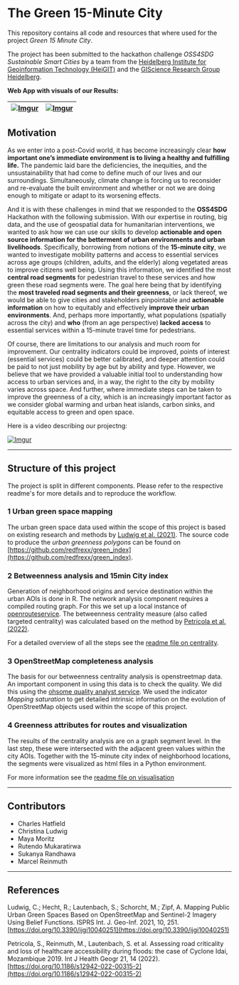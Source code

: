 # The Green 15-Minute City

This repository contains all code and resources that where used for the project *Green 15 Minute City*. 


The project has been submitted to the hackathon challenge *OSS4SDG Sustainable Smart Cities* by a team from the [Heidelberg Institute for Geoinformation Technology (HeiGIT)](https://heigit.org/) and the [GIScience Research Group Heidelberg](https://www.geog.uni-heidelberg.de/gis/index_en.html).


**Web App with visuals of our Results:**

|[![Imgur](https://i.imgur.com/wJIag3c.png)](https://giscience.github.io/green-15min-city/data/vis/15mincity_mannheim.html "G15mC Web App Mannheim 15 Min idx")|[![Imgur](https://i.imgur.com/w6SdP35.png)](https://giscience.github.io/green-15min-city/data/vis/all_routes_mannheim_short_centrality>=20.html "G15mC Web App Mannheim Greeness")|
|--|--|

## Motivation

As we enter into a post-Covid world, it has become increasingly clear **how important one’s immediate environment is to living a healthy and fulfilling life.** The pandemic laid bare the deficiencies, the inequities, and the unsustainability that had come to define much of our lives and our surroundings. Simultaneously, climate change is forcing us to reconsider and re-evaluate the built environment and whether or not we are doing enough to mitigate or adapt to its worsening effects.


And it is with these challenges in mind that we responded to the **OSS4SDG** Hackathon with the following submission. With our expertise in routing, big data, and the use of geospatial data for humanitarian interventions, we wanted to ask how we can use our skills to develop **actionable and open source information for the betterment of urban environments and urban livelihoods**. Specifically, borrowing from notions of the **15-minute city**, we wanted to investigate mobility patterns and access to essential services across age groups (children, adults, and the elderly) along vegetated areas to improve citizens well being. Using this information, we identified the most **central road segments** for pedestrian travel to these services and how green these road segments were. The goal here being that by identifying the **most traveled road segments and their greenness**, or lack thereof, we would be able to give cities and stakeholders pinpointable and **actionable information** on how to equitably and effectively **improve their urban environments**. And, perhaps more importantly, what populations (spatially across the city) and **who** (from an age perspective) **lacked access** to essential services within a 15-minute travel time for pedestrians.

Of course, there are limitations to our analysis and much room for improvement. Our centrality indicators could be improved, points of interest (essential services) could be better calibrated, and deeper attention could be paid to not just mobility by age but by ability and type. However, we believe that we have provided a valuable initial tool to understanding how access to urban services and, in a way, the right to the city by mobility varies across space. And further, where immediate steps can be taken to improve the greenness of a city, which is an increasingly important factor as we consider global warming and urban heat islands, carbon sinks, and equitable access to green and open space.


Here is a video describing our projectng:

[![Imgur](https://imgur.com/YDO8ZoX.png)](https://www.canva.com/design/DAFQO_br7c8/ytWZWXGwiha6msLLKPLZcg/watch?utm_content=DAFQO_br7c8&utm_campaign=designshare&utm_medium=link&utm_source=publishsharelink "G15mC OSS4SDG hackathon OSS4SDG")

---

## Structure of this project

The project is split in different components. Please refer to the respective readme's for more details and to reproduce the workflow.

### 1 Urban green space mapping

The urban green space data used within the scope of this project is based on existing research and methods by [Ludwig et al. (2021)](https://www.mdpi.com/2220-9964/10/4/251). The source code to produce the *urban greenness polygons* can be found on [https://github.com/redfrexx/green_index](https://github.com/redfrexx/green_index).

### 2 Betweenness analysis and 15min City index

Generation of neighborhood origins and service destination within the urban AOIs is done in R. The network analysis component requires a compiled routing graph. For this we set up a local instance of [openrouteservice](https://openrouteservice.org/). The betweenness centrality measure (also called targeted centrality) was calculated based on the method by [Petricola et al. (2022)](https://doi.org/10.3390/ijgi10040251). 

For a detailed overview of all the steps see the [readme file on centrality](readme_centrality.md).

### 3 OpenStreetMap completeness analysis

The basis for our betweenness centrality analysis is openstreetmap data. An important component in using this data is to check the quality. We did this using the [ohsome quality analyst service](https://oqt.ohsome.org/). We used the indicator *Mapping saturation* to get detailed intrinsic information on the evolution of OpenStreetMap objects used within the scope of this project.

### 4 Greenness attributes for routes and visualization

The results of the centrality analysis are on a graph segment level. In the last step, these were intersected with the adjacent green values within the city AOIs. Together with the 15-minute city index of neighborhood locations, the segments were visualized as html files in a Python environment. 

For more information see the [readme file on visualisation](readme_routegreeness.md)

---

## Contributors

- Charles Hatfield
- Christina Ludwig
- Maya Moritz
- Rutendo Mukaratirwa
- Sukanya Randhawa
- Marcel Reinmuth

--- 

## References 

Ludwig, C.; Hecht, R.; Lautenbach, S.; Schorcht, M.; Zipf, A. Mapping Public Urban Green Spaces Based on OpenStreetMap and Sentinel-2 Imagery Using Belief Functions. ISPRS Int. J. Geo-Inf. 2021, 10, 251. [https://doi.org/10.3390/ijgi10040251](https://doi.org/10.3390/ijgi10040251)

Petricola, S., Reinmuth, M., Lautenbach, S. et al. Assessing road criticality and loss of healthcare accessibility during floods: the case of Cyclone Idai, Mozambique 2019. Int J Health Geogr 21, 14 (2022). [https://doi.org/10.1186/s12942-022-00315-2](https://doi.org/10.1186/s12942-022-00315-2)

